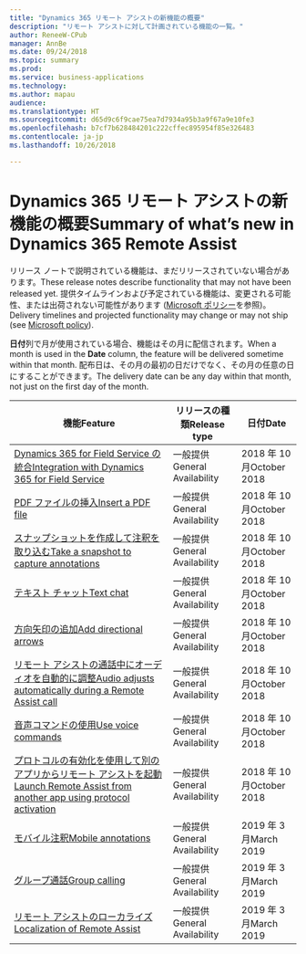 ```yaml
---
title: "Dynamics 365 リモート アシストの新機能の概要"
description: "リモート アシストに対して計画されている機能の一覧。"
author: ReneeW-CPub
manager: AnnBe
ms.date: 09/24/2018
ms.topic: summary
ms.prod: 
ms.service: business-applications
ms.technology: 
ms.author: mapau
audience: 
ms.translationtype: HT
ms.sourcegitcommit: d65d9c6f9cae75ea7d7934a95b3a9f67a9e10fe3
ms.openlocfilehash: b7cf7b628484201c222cffec895954f85e326483
ms.contentlocale: ja-jp
ms.lasthandoff: 10/26/2018

---
```


# <a name="summary-of-whats-new-in-dynamics-365-remote-assist"></a><span data-ttu-id="200c7-103">Dynamics 365 リモート アシストの新機能の概要</span><span class="sxs-lookup"><span data-stu-id="200c7-103">Summary of what’s new in Dynamics 365 Remote Assist</span></span>

<span data-ttu-id="200c7-104">リリース ノートで説明されている機能は、まだリリースされていない場合があります。</span><span class="sxs-lookup"><span data-stu-id="200c7-104">These release notes describe functionality that may not have been released yet.</span></span> <span data-ttu-id="200c7-105">提供タイムラインおよび予定されている機能は、変更される可能性、または出荷されない可能性があります ([Microsoft ポリシー](https://go.microsoft.com/fwlink/p/?linkid=2007332)を参照)。</span><span class="sxs-lookup"><span data-stu-id="200c7-105">Delivery timelines and projected functionality may change or may not ship (see [Microsoft policy](https://go.microsoft.com/fwlink/p/?linkid=2007332)).</span></span>

<span data-ttu-id="200c7-106">**日付**列で月が使用されている場合、機能はその月に配信されます。</span><span class="sxs-lookup"><span data-stu-id="200c7-106">When a month is used in the **Date** column, the feature will be delivered sometime within that month.</span></span> <span data-ttu-id="200c7-107">配布日は、その月の最初の日だけでなく、その月の任意の日にすることができます。</span><span class="sxs-lookup"><span data-stu-id="200c7-107">The delivery date can be any day within that month, not just on the first day of the month.</span></span>


| <span data-ttu-id="200c7-108">**機能**</span><span class="sxs-lookup"><span data-stu-id="200c7-108">**Feature**</span></span>                                     | <span data-ttu-id="200c7-109">**リリースの種類**</span><span class="sxs-lookup"><span data-stu-id="200c7-109">**Release type**</span></span>     | <span data-ttu-id="200c7-110">**日付**</span><span class="sxs-lookup"><span data-stu-id="200c7-110">**Date**</span></span> |
|-------------------------------------------------|----------------------|--------------------------|
| [<span data-ttu-id="200c7-111">Dynamics 365 for Field Service の統合</span><span class="sxs-lookup"><span data-stu-id="200c7-111">Integration with Dynamics 365 for Field Service</span></span>](field-service-integration.md) | <span data-ttu-id="200c7-112">一般提供</span><span class="sxs-lookup"><span data-stu-id="200c7-112">General Availability</span></span> | <span data-ttu-id="200c7-113">2018 年 10 月</span><span class="sxs-lookup"><span data-stu-id="200c7-113">October 2018</span></span>             |
| [<span data-ttu-id="200c7-114">PDF ファイルの挿入</span><span class="sxs-lookup"><span data-stu-id="200c7-114">Insert a PDF file</span></span>](insert-PDF-file.md)                               | <span data-ttu-id="200c7-115">一般提供</span><span class="sxs-lookup"><span data-stu-id="200c7-115">General Availability</span></span> | <span data-ttu-id="200c7-116">2018 年 10 月</span><span class="sxs-lookup"><span data-stu-id="200c7-116">October 2018</span></span>             |
| [<span data-ttu-id="200c7-117">スナップショットを作成して注釈を取り込む</span><span class="sxs-lookup"><span data-stu-id="200c7-117">Take a snapshot to capture annotations</span></span>](snapshot.md)         | <span data-ttu-id="200c7-118">一般提供</span><span class="sxs-lookup"><span data-stu-id="200c7-118">General Availability</span></span> | <span data-ttu-id="200c7-119">2018 年 10 月</span><span class="sxs-lookup"><span data-stu-id="200c7-119">October 2018</span></span>             |
| [<span data-ttu-id="200c7-120">テキスト チャット</span><span class="sxs-lookup"><span data-stu-id="200c7-120">Text chat</span></span>](text-chat.md)                                       | <span data-ttu-id="200c7-121">一般提供</span><span class="sxs-lookup"><span data-stu-id="200c7-121">General Availability</span></span> | <span data-ttu-id="200c7-122">2018 年 10 月</span><span class="sxs-lookup"><span data-stu-id="200c7-122">October 2018</span></span>             |
| [<span data-ttu-id="200c7-123">方向矢印の追加</span><span class="sxs-lookup"><span data-stu-id="200c7-123">Add directional arrows</span></span>](add-directional-arrow.md)                              | <span data-ttu-id="200c7-124">一般提供</span><span class="sxs-lookup"><span data-stu-id="200c7-124">General Availability</span></span> | <span data-ttu-id="200c7-125">2018 年 10 月</span><span class="sxs-lookup"><span data-stu-id="200c7-125">October 2018</span></span>             |
| [<span data-ttu-id="200c7-126">リモート アシストの通話中にオーディオを自動的に調整</span><span class="sxs-lookup"><span data-stu-id="200c7-126">Audio adjusts automatically during a Remote Assist call</span></span>](dynamic-audio.md)   | <span data-ttu-id="200c7-127">一般提供</span><span class="sxs-lookup"><span data-stu-id="200c7-127">General Availability</span></span> | <span data-ttu-id="200c7-128">2018 年 10 月</span><span class="sxs-lookup"><span data-stu-id="200c7-128">October 2018</span></span>             |
| [<span data-ttu-id="200c7-129">音声コマンドの使用</span><span class="sxs-lookup"><span data-stu-id="200c7-129">Use voice commands</span></span>](voice-commands.md)                                  | <span data-ttu-id="200c7-130">一般提供</span><span class="sxs-lookup"><span data-stu-id="200c7-130">General Availability</span></span> | <span data-ttu-id="200c7-131">2018 年 10 月</span><span class="sxs-lookup"><span data-stu-id="200c7-131">October 2018</span></span>             |
| [<span data-ttu-id="200c7-132">プロトコルの有効化を使用して別のアプリからリモート アシストを起動</span><span class="sxs-lookup"><span data-stu-id="200c7-132">Launch Remote Assist from another app using protocol activation</span></span>](protocol-activation.md)  |  <span data-ttu-id="200c7-133">一般提供</span><span class="sxs-lookup"><span data-stu-id="200c7-133">General Availability</span></span>  | <span data-ttu-id="200c7-134">2018 年 10 月</span><span class="sxs-lookup"><span data-stu-id="200c7-134">October 2018</span></span>    |
| [<span data-ttu-id="200c7-135">モバイル注釈</span><span class="sxs-lookup"><span data-stu-id="200c7-135">Mobile annotations</span></span>](mobile-annotations.md)                              | <span data-ttu-id="200c7-136">一般提供</span><span class="sxs-lookup"><span data-stu-id="200c7-136">General Availability</span></span> | <span data-ttu-id="200c7-137">2019 年 3 月</span><span class="sxs-lookup"><span data-stu-id="200c7-137">March 2019</span></span>               |
| [<span data-ttu-id="200c7-138">グループ通話</span><span class="sxs-lookup"><span data-stu-id="200c7-138">Group calling</span></span>](group-calling.md)                                   | <span data-ttu-id="200c7-139">一般提供</span><span class="sxs-lookup"><span data-stu-id="200c7-139">General Availability</span></span> | <span data-ttu-id="200c7-140">2019 年 3 月</span><span class="sxs-lookup"><span data-stu-id="200c7-140">March 2019</span></span>               |
| [<span data-ttu-id="200c7-141">リモート アシストのローカライズ</span><span class="sxs-lookup"><span data-stu-id="200c7-141">Localization of Remote Assist</span></span>](localization.md)                                    | <span data-ttu-id="200c7-142">一般提供</span><span class="sxs-lookup"><span data-stu-id="200c7-142">General Availability</span></span> | <span data-ttu-id="200c7-143">2019 年 3 月</span><span class="sxs-lookup"><span data-stu-id="200c7-143">March 2019</span></span>               |

